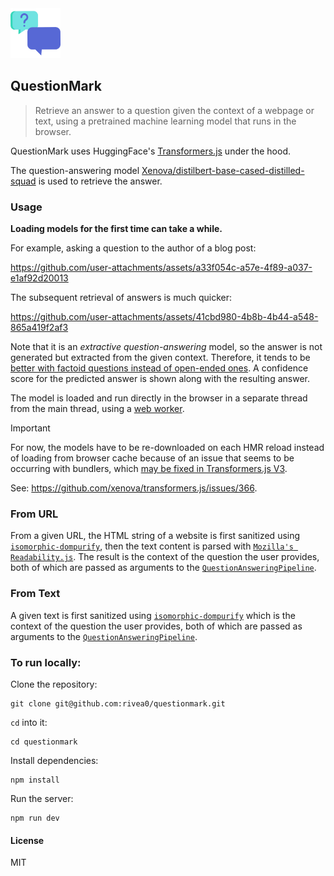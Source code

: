 <img src="./public/questionmark.svg" width="80px" />

## QuestionMark

> Retrieve an answer to a question given the context of a webpage or text, using a pretrained machine learning model that runs in the browser.

QuestionMark uses HuggingFace's [Transformers.js](https://huggingface.co/docs/transformers.js) under the hood.

The question-answering model [Xenova/distilbert-base-cased-distilled-squad](https://huggingface.co/Xenova/distilbert-base-cased-distilled-squad) is used to retrieve the answer.

### Usage

**Loading models for the first time can take a while.**

For example, asking a question to the author of a blog post:

https://github.com/user-attachments/assets/a33f054c-a57e-4f89-a037-e1af92d20013

The subsequent retrieval of answers is much quicker:




https://github.com/user-attachments/assets/41cbd980-4b8b-4b44-a548-865a419f2af3



Note that it is an *extractive question-answering* model, so the answer is not generated but extracted from the given context. Therefore, it tends to be [better with factoid questions instead of open-ended ones](https://huggingface.co/learn/nlp-course/chapter7/7#question-answering).
A confidence score for the predicted answer is shown along with the resulting answer.

The model is loaded and run directly in the browser in a separate thread from the main thread, using a [web worker](https://developer.mozilla.org/en-US/docs/Web/API/Web_Workers_API).

> [!IMPORTANT]  
> For now, the models have to be re-downloaded on each HMR reload instead of loading from browser cache because of an issue that seems to be occurring with bundlers, which [may be fixed in Transformers.js V3](https://github.com/xenova/transformers.js/pull/545).
>
> See: https://github.com/xenova/transformers.js/issues/366.

### From URL
From a given URL, the HTML string of a website is first sanitized using [`isomorphic-dompurify`](https://github.com/kkomelin/isomorphic-dompurify), then the text content is parsed with [`Mozilla's Readability.js`](https://github.com/mozilla/readability). The result is the context of the question the user provides, both of which are passed as arguments to the [`QuestionAnsweringPipeline`](https://huggingface.co/docs/transformers.js/api/pipelines#module_pipelines.QuestionAnsweringPipeline).


### From Text
A given text is first sanitized using [`isomorphic-dompurify`](https://github.com/kkomelin/isomorphic-dompurify) which is the context of the question the user provides, both of which are passed as arguments to the [`QuestionAnsweringPipeline`](https://huggingface.co/docs/transformers.js/api/pipelines#module_pipelines.QuestionAnsweringPipeline).

### To run locally:

Clone the repository:

```
git clone git@github.com:rivea0/questionmark.git
```

`cd` into it:

```
cd questionmark
```

Install dependencies:

```
npm install
```

Run the server:

```
npm run dev
```

#### License
MIT

